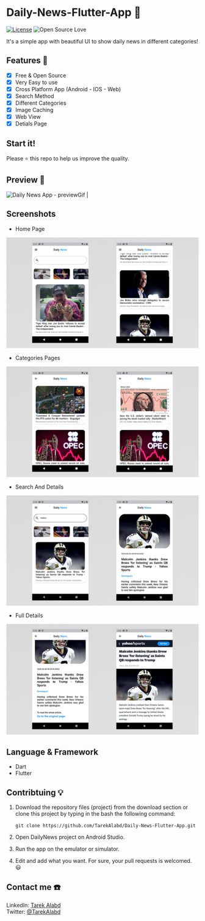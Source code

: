 # Daily-News-Flutter-App 📰 
[![License](https://img.shields.io/badge/License-Apache%202.0-blue.svg)](LICENSE)
![Open Source Love](https://badges.frapsoft.com/os/v1/open-source.svg?v=102)

It's a simple app with beautiful UI to show daily news in different categories!

## Features :dart:
* [x] Free & Open Source
* [x] Very Easy to use
* [x] Cross Platform App (Android - IOS - Web)
* [x] Search Method
* [x] Different Categories
* [x] Image Caching
* [x] Web View
* [x] Detials Page

## Start it!
Please :star: this repo to help us improve the quality.

## Preview 🎥 
![Daily News App - previewGif](assets/images/preview.gif) |

## Screenshots
* Home Page

![screenshoot](assets/images/NewsAppHome.jpg)
* Categories Pages

![screenshoot](assets/images/NewsAppCategories.jpg)
* Search And Details

![screenshoot](assets/images/NewsAppSearchAndDetails.jpg)
* Full Details

![screenshoot](assets/images/NewsAppFullDetails.jpg)

## Language & Framework
* Dart
* Flutter

## Contribtuing 💡
1. Download the repository files (project) from the download section or clone this project by typing in the bash the following command:

       git clone https://github.com/TarekAlabd/Daily-News-Flutter-App.git
2. Open DailyNews project on Android Studio.
3. Run the app on the emulator or simulator.
4. Edit and add what you want.
For sure, your pull requests is welcomed. 😃 

## Contact me ☎️ 
LinkedIn: [Tarek Alabd](https://linkedin.com/in/TarekAlabd)  
Twitter: [@TarekAlabd](https://twitter.com/TarekAlabd)
